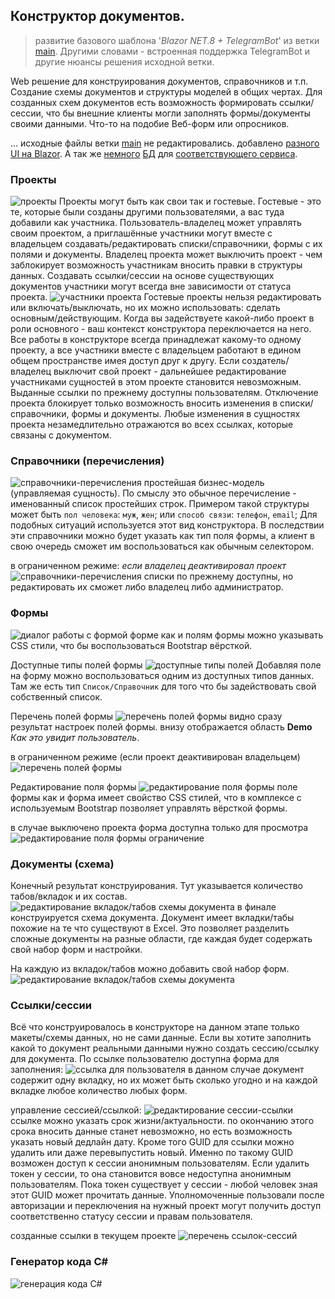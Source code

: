 ## Конструктор документов.
> развитие базового шаблона '*Blazor NET.8 + TelegramBot*' из ветки [main](https://github.com/badhitman/DesignerApp/tree/main). Другими словами - встроенная поддержка TelegramBot и другие нюансы решения исходной ветки.

Web решение для конструирования документов, справочников и т.п. Создание схемы документов и структуры моделей в общих чертах. Для созданных схем документов есть возможность формировать ссылки/сессии, что бы внешние клиенты могли заполнять формы/документы своими данными. Что-то на подобие Веб-форм или опросников.

... исходные файлы ветки [main](https://github.com/badhitman/DesignerApp/tree/main) не редактировались. добавлено [разного UI на Blazor](https://github.com/badhitman/DesignerApp/tree/constructor/BlazorServerLib/Components/Constructor). А так же [немного](https://github.com/badhitman/DesignerApp/blob/constructor/DBContextLibs/DbLayerLib/ConstructorLayerContext.cs) [БД](https://github.com/badhitman/DesignerApp/tree/constructor/SharedLib/Models/db/constructor) для [соответствующего сервиса](https://github.com/badhitman/DesignerApp/blob/constructor/SharedLib/IServices/main/IConstructorService.cs).

### Проекты
![проекты](./img/constructor/projects-list-page.png)
Проекты могут быть как свои так и гостевые. Гостевые - это те, которые были созданы другими пользователями, а вас туда добавили как участника. Пользователь-владелец может управлять своим проектом, а приглашённые участники могут вместе с владельцем создавать/редактировать списки/справочники, формы с их полями и документы. Владелец проекта может выключить проект - чем заблокирует возможность участникам вносить правки в структуры данных. Создавать ссылки/сессии на основе существующих документов участники могут всегда вне зависимости от статуса проекта.
![участники проекта](./img/constructor/add-member-into-project.png)
Гостевые проекты нельзя редактировать или включать/выключать, но их можно использовать: сделать основным/действующим. Когда вы задействуете какой-либо проект в роли основного - ваш контекст конструктора переключается на него. Все работы в конструкторе всегда принадлежат какому-то одному проекту, а все участники вместе с владельцем работают в едином общем пространстве имея доступ друг к другу. Если создатель/владелец выключит свой проект - дальнейшее редактирование участниками сущностей в этом проекте становится невозможным. Выданные ссылки по прежнему доступны пользователям. Отключение проекта блокирует только возможность вносить изменения в списки/справочники, формы и документы. Любые изменения в сущностях проекта незамедлительно отражаются во всех ссылках, которые связаны с документом.

### Справочники (перечисления)
![справочники-перечисления](./img/constructor/directories-list-page.png)
простейшая бизнес-модель (управляемая сущность). По смыслу это обычное перечисление - именованный список простейших строк. Примером такой структуры может быть `пол человека`: `муж`, `жен`; или `способ связи`: `телефон`, `email`; Для подобных ситуаций используется этот вид конструктора. В последствии эти справочники можно будет указать как тип поля формы, а клиент в свою очередь сможет им воспользоваться как обычным селектором.

в ограниченном режиме: *если владелец деактивировал проект*
![справочники-перечисления](./img/constructor/directories-off-list-page.png)
списки по прежнему доступны, но редактировать их сможет либо владелец либо администратор.

### Формы
![диалог работы с формой](./img/constructor/form-edit-dialog.png)
форме как и полям формы можно указывать CSS стили, что бы воспользоваться Bootstrap вёрсткой.

Доступные типы полей формы
![доступные типы полей](./img/constructor/fields-types-select.png)
Добавляя поле на форму можно воспользоваться одним из доступных типов данных. Там же есть тип `Список/Справочник` для того что бы задействовать свой собственный список.

Перечень полей формы
![перечень полей формы](./img/constructor/fields-from-form-active.png)
видно сразу результат настроек полей формы. внизу отображается область **Demo** *Как это увидит пользователь*.

в ограниченном режиме (если проект деактивирован владельцем)
![перечень полей формы](./img/constructor/fields-from-form-off.png)

Редактирование поля формы
![редактирование поля формы](./img/constructor/field-edit-dialog-active.png)
поле формы как и форма имеет свойство CSS стилей, что в комплексе с используемым Bootstrap позволяет управлять вёрсткой формы.

в случае выключено проекта форма доступна только для просмотра
![редактирование поля формы ограничение](./img/constructor/field-edit-dialog-off.png)

### Документы (схема)
Конечный результат конструирования. Тут указывается количество табов/вкладок и их состав.
![редактирование вкладок/табов схемы документа](./img/constructor/document-tabs-edit.png)
в финале конструируется схема документа. Документ имеет вкладки/табы похожие на те что существуют в Excel. Это позволяет разделить сложные документы на разные области, где каждая будет содержать свой набор форм и настройки.

На каждую из вкладок/табов можно добавить свой набор форм.
![редактирование вкладок/табов схемы документа](./img/constructor/edit-tab-document.png)

### Ссылки/сессии
Всё что конструировалось в конструкторе на данном этапе только макеты/схемы данных, но не сами данные. Если вы хотите заполнить какой то документ реальными данными нужно создать сессию/ссылку для документа. По ссылке пользователю доступна форма для заполнения:
![ссылка для пользователя](./img/constructor/user-link-session.png)
в данном случае документ содержит одну вкладку, но их может быть сколько угодно и на каждой вкладке любое количество любых форм.

управление сессией/ссылкой:
![редактирование сессии-ссылки](./img/constructor/session-edit-dialog.png)
ссылке можно указать срок жизни/актуальности. по окончанию этого срока вносить данные станет невозможно, но есть возможность указать новый дедлайн дату. Кроме того GUID для ссылки можно удалить или даже перевыпустить новый. Именно по такому GUID возможен доступ к сессии анонимным пользователям. Если удалить токен у сессии, то она становится вовсе недоступна анонимным пользователям. Пока токен существует у сессии - любой человек зная этот GUID может прочитать данные. Уполномоченные пользовали после авторизации и переключения на нужный проект могут получить доступ соответственно статусу сессии и правам пользователя.

созданные ссылки в текущем проекте
![перечень ссылок-сессий](./img/constructor/sessions-list.png)

### Генератор кода C#
![генерация кода C#](./img/constructor/manufacture-config.png)

